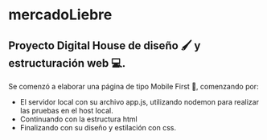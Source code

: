# mercadoLiebre

## Proyecto Digital House de diseño 🖌️ y estructuración web 💻.

Se comenzó a elaborar una página de tipo Mobile First 📱, comenzando por:

- El servidor local con su archivo app.js, utilizando nodemon para realizar las pruebas en el host local.
- Continuando con la estructura html
- Finalizando con su diseño y estilación con css.
